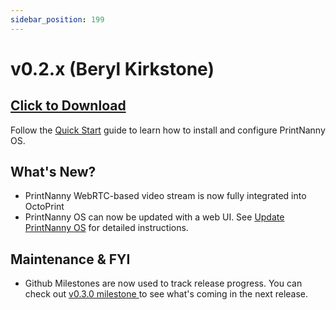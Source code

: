 ```yaml
---
sidebar_position: 199
---
```


# v0.2.x (Beryl Kirkstone)

## [Click to Download](https://github.com/bitsy-ai/printnanny-os/releases/tag/0.2.0)

Follow the [Quick Start](/docs/category/quick-start) guide to learn how to install and configure PrintNanny OS.

## What's New?

* PrintNanny WebRTC-based video stream is now fully integrated into OctoPrint
* PrintNanny OS can now be updated with a web UI. See [Update PrintNanny OS](/docs/update-printnanny-os) for detailed instructions.

## Maintenance & FYI

* Github Milestones are now used to track release progress. You can check out [v0.3.0 milestone ](https://github.com/bitsy-ai/printnanny-os/milestone/3) to see what's coming in the next release.